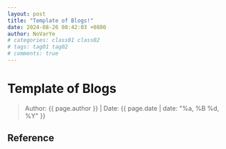 ```yaml
---
layout: post
title: "Template of Blogs!"
date: 2024-08-26 08:42:03 +0800
author: NoVarYe
# categories: class01 class02
# tags: tag01 tag02
# comments: true
---
```


# Template of Blogs

> Author: {{ page.author }} | Date: {{ page.date |  date: "%a, %B  %d, %Y" }}

## Reference
